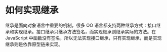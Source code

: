 # 如何实现继承

继承是面向对象语言中重要的机制，很多 OO 语言都支持两种继承方式：接口继承和实现继承。接口继承只继承方法签名，而实现继承则继承实际的方法。在 JavaScript 中函数没有签名，所以无法实现接口继承，只有实现继承，而是实现继承则是依靠原型链来实现。
